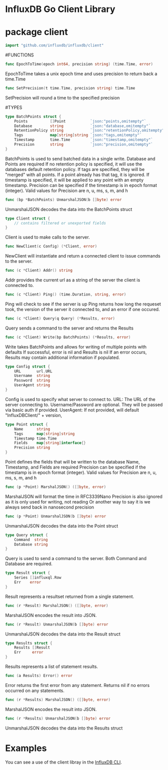 InfluxDB Go Client Library
============

# package client

```go
import "github.com/influxdb/influxdb/client"
 ```


#FUNCTIONS

```go
func EpochToTime(epoch int64, precision string) (time.Time, error)
```
EpochToTime takes a unix epoch time and uses precision to return back a
time.Time

```go
func SetPrecision(t time.Time, precision string) time.Time
```
SetPrecision will round a time to the specified precision

#TYPES

```go
type BatchPoints struct {
    Points          []Point           `json:"points,omitempty"`
    Database        string            `json:"database,omitempty"`
    RetentionPolicy string            `json:"retentionPolicy,omitempty"`
    Tags            map[string]string `json:"tags,omitempty"`
    Timestamp       time.Time         `json:"timestamp,omitempty"`
    Precision       string            `json:"precision,omitempty"`
}
```
BatchPoints is used to send batched data in a single write. Database and
Points are required If no retention policy is specified, it will use the
databases default retention policy. If tags are specified, they will be
"merged" with all points. If a point already has that tag, it is
ignored. If timestamp is specified, it will be applied to any point with
an empty timestamp. Precision can be specified if the timestamp is in
epoch format (integer). Valid values for Precision are n, u, ms, s, m,
and h

```go
func (bp *BatchPoints) UnmarshalJSON(b []byte) error
```
UnmarshalJSON decodes the data into the BatchPoints struct

```go
type Client struct {
    // contains filtered or unexported fields
}
```
Client is used to make calls to the server.

```go
func NewClient(c Config) (*Client, error)
```
NewClient will instantiate and return a connected client to issue
commands to the server.

```go
func (c *Client) Addr() string
```
Addr provides the current url as a string of the server the client is
connected to.

```go
func (c *Client) Ping() (time.Duration, string, error)
```
Ping will check to see if the server is up Ping returns how long the
requeset took, the version of the server it connected to, and an error
if one occured.

```go
func (c *Client) Query(q Query) (*Results, error)
```
Query sends a command to the server and returns the Results

```go
func (c *Client) Write(bp BatchPoints) (*Results, error)
```
Write takes BatchPoints and allows for writing of multiple points with
defaults If successful, error is nil and Results is nil If an error
occurs, Results may contain additional information if populated.

```go
type Config struct {
    URL       url.URL
    Username  string
    Password  string
    UserAgent string
}
```
Config is used to specify what server to connect to. URL: The URL of the
server connecting to. Username/Password are optional. They will be
passed via basic auth if provided. UserAgent: If not provided, will
default "InfluxDBClient/" + version,

```go
type Point struct {
    Name      string
    Tags      map[string]string
    Timestamp time.Time
    Fields    map[string]interface{}
    Precision string
}
```
Point defines the fields that will be written to the database Name,
Timestamp, and Fields are required Precision can be specified if the
timestamp is in epoch format (integer). Valid values for Precision are
n, u, ms, s, m, and h

```go
func (p *Point) MarshalJSON() ([]byte, error)
```
MarshalJSON will format the time in RFC3339Nano Precision is also
ignored as it is only used for writing, not reading Or another way to
say it is we always send back in nanosecond precision

```go
func (p *Point) UnmarshalJSON(b []byte) error
```
UnmarshalJSON decodes the data into the Point struct

```go
type Query struct {
    Command  string
    Database string
}
```
Query is used to send a command to the server. Both Command and Database
are required.

```go
type Result struct {
    Series []influxql.Row
    Err    error
}
```
Result represents a resultset returned from a single statement.

```go
func (r *Result) MarshalJSON() ([]byte, error)
```
MarshalJSON encodes the result into JSON.

```go
func (r *Result) UnmarshalJSON(b []byte) error
```
UnmarshalJSON decodes the data into the Result struct

```go
type Results struct {
    Results []Result
    Err     error
}
```
Results represents a list of statement results.

```go
func (a Results) Error() error
```
Error returns the first error from any statement. Returns nil if no
errors occurred on any statements.

```go
func (r *Results) MarshalJSON() ([]byte, error)
```
MarshalJSON encodes the result into JSON.

```go
func (r *Results) UnmarshalJSON(b []byte) error
```
UnmarshalJSON decodes the data into the Results struct

# Examples

You can see a use of the client libray in the [InfluxDB CLI](https://github.com/influxdb/influxdb/blob/master/cmd/influx/main.go).
